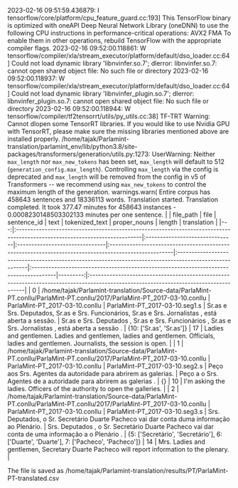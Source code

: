 2023-02-16 09:51:59.436879: I tensorflow/core/platform/cpu_feature_guard.cc:193] This TensorFlow binary is optimized with oneAPI Deep Neural Network Library (oneDNN) to use the following CPU instructions in performance-critical operations:  AVX2 FMA
To enable them in other operations, rebuild TensorFlow with the appropriate compiler flags.
2023-02-16 09:52:00.118861: W tensorflow/compiler/xla/stream_executor/platform/default/dso_loader.cc:64] Could not load dynamic library 'libnvinfer.so.7'; dlerror: libnvinfer.so.7: cannot open shared object file: No such file or directory
2023-02-16 09:52:00.118937: W tensorflow/compiler/xla/stream_executor/platform/default/dso_loader.cc:64] Could not load dynamic library 'libnvinfer_plugin.so.7'; dlerror: libnvinfer_plugin.so.7: cannot open shared object file: No such file or directory
2023-02-16 09:52:00.118944: W tensorflow/compiler/tf2tensorrt/utils/py_utils.cc:38] TF-TRT Warning: Cannot dlopen some TensorRT libraries. If you would like to use Nvidia GPU with TensorRT, please make sure the missing libraries mentioned above are installed properly.
/home/tajak/Parlamint-translation/parlamint_env/lib/python3.8/site-packages/transformers/generation/utils.py:1273: UserWarning: Neither `max_length` nor `max_new_tokens` has been set, `max_length` will default to 512 (`generation_config.max_length`). Controlling `max_length` via the config is deprecated and `max_length` will be removed from the config in v5 of Transformers -- we recommend using `max_new_tokens` to control the maximum length of the generation.
  warnings.warn(
Entire corpus has 458643 sentences and 18336113 words.
Translation started.
Translation completed. It took 377.47 minutes for 458643 instances - 0.0008230148503302133 minutes per one sentence.
|    | file_path                                                                                                                 | file                           | sentence_id                    | text                                                                                                | tokenized_text                                                                                         | proper_nouns                                                                          |   length | translation                                                                                                                          |
|---:|:--------------------------------------------------------------------------------------------------------------------------|:-------------------------------|:-------------------------------|:----------------------------------------------------------------------------------------------------|:-------------------------------------------------------------------------------------------------------|:--------------------------------------------------------------------------------------|---------:|:-------------------------------------------------------------------------------------------------------------------------------------|
|  0 | /home/tajak/Parlamint-translation/Source-data/ParlaMint-PT.conllu/ParlaMint-PT.conllu/2017/ParlaMint-PT_2017-03-10.conllu | ParlaMint-PT_2017-03-10.conllu | ParlaMint-PT_2017-03-10.seg1.s | Sr.as e Srs. Deputados, Sr.as e Srs. Funcionários, Sr.as e Srs. Jornalistas , está aberta a sessão. | Sr.as e Srs. Deputados , Sr.as e Srs. Funcionários , Sr.as e Srs. Jornalistas , está aberta a sessão . | {10: ['Sr.as', 'Sr.as']}                                                              |       17 | Ladies and gentlemen. Ladies and gentlemen, ladies and gentlemen. Officials, ladies and gentlemen. Journalists, the session is open. |
|  1 | /home/tajak/Parlamint-translation/Source-data/ParlaMint-PT.conllu/ParlaMint-PT.conllu/2017/ParlaMint-PT_2017-03-10.conllu | ParlaMint-PT_2017-03-10.conllu | ParlaMint-PT_2017-03-10.seg2.s | Peço aos Srs. Agentes da autoridade para abrirem as galerias.                                       | Peço a o Srs. Agentes de a autoridade para abrirem as galerias .                                       | {}                                                                                    |       10 | I'm asking the ladies. Officers of the authority to open the galleries.                                                              |
|  2 | /home/tajak/Parlamint-translation/Source-data/ParlaMint-PT.conllu/ParlaMint-PT.conllu/2017/ParlaMint-PT_2017-03-10.conllu | ParlaMint-PT_2017-03-10.conllu | ParlaMint-PT_2017-03-10.seg3.s | Srs. Deputados, o Sr. Secretário Duarte Pacheco vai dar conta duma informação ao Plenário.          | Srs. Deputados , o Sr. Secretário Duarte Pacheco vai dar conta de uma informação a o Plenário .        | {5: ['Secretário', 'Secretário'], 6: ['Duarte', 'Duarte'], 7: ['Pacheco', 'Pacheco']} |       14 | Mrs. Ladies and gentlemen, Secretary Duarte Pacheco will report information to the plenary.                                          |




The file is saved as /home/tajak/Parlamint-translation/results/PT/ParlaMint-PT-translated.csv
